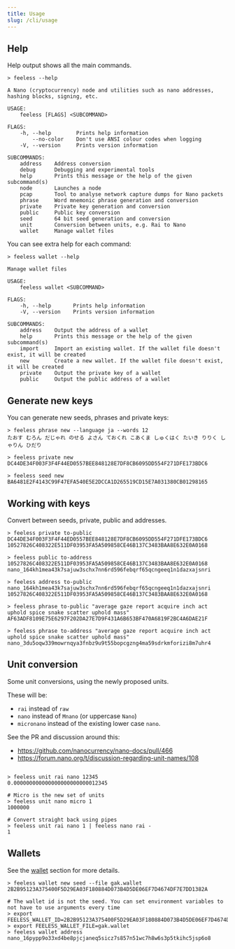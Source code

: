 ```yaml
---
title: Usage
slug: /cli/usage
---
```


## Help

Help output shows all the main commands. 

```
> feeless --help

A Nano (cryptocurrency) node and utilities such as nano addresses, hashing blocks, signing, etc.

USAGE:
    feeless [FLAGS] <SUBCOMMAND>

FLAGS:
    -h, --help        Prints help information
        --no-color    Don't use ANSI colour codes when logging
    -V, --version     Prints version information

SUBCOMMANDS:
    address    Address conversion
    debug      Debugging and experimental tools
    help       Prints this message or the help of the given subcommand(s)
    node       Launches a node
    pcap       Tool to analyse network capture dumps for Nano packets
    phrase     Word mnemonic phrase generation and conversion
    private    Private key generation and conversion
    public     Public key conversion
    seed       64 bit seed generation and conversion
    unit       Conversion between units, e.g. Rai to Nano
    wallet     Manage wallet files
```

You can see extra help for each command:

```
> feeless wallet --help

Manage wallet files

USAGE:
    feeless wallet <SUBCOMMAND>

FLAGS:
    -h, --help       Prints help information
    -V, --version    Prints version information

SUBCOMMANDS:
    address    Output the address of a wallet
    help       Prints this message or the help of the given subcommand(s)
    import     Import an existing wallet. If the wallet file doesn't exist, it will be created
    new        Create a new wallet. If the wallet file doesn't exist, it will be created
    private    Output the private key of a wallet
    public     Output the public address of a wallet
```

## Generate new keys

You can generate new seeds, phrases and private keys:

```
> feeless phrase new --language ja --words 12
たおす むろん だじゃれ のせる よさん ておくれ こあくま しゅくはく たいき りりく しゃりん ひだり

> feeless private new
DC44DE34F003F3F4F44ED0557BEE848128E7DF8CB6095DD554F271DFE173BDC6

> feeless seed new
BA6481E2F4143C99F47EFA540E5E2DCCA1D265519CD15E7A031380CB01298165
```

## Working with keys

Convert between seeds, private, public and addresses.

```
> feeless private to-public DC44DE34F003F3F4F44ED0557BEE848128E7DF8CB6095DD554F271DFE173BDC6
10527826C408322E511DF03953FA5A509858CE46B137C3483BAA8E632E0A0168

> feeless public to-address 10527826C408322E511DF03953FA5A509858CE46B137C3483BAA8E632E0A0168
nano_164kh1mea43k7sajuw3schx7nn6rd596febqrf65qcngeeq1n1dazxajsnri

> feeless address to-public nano_164kh1mea43k7sajuw3schx7nn6rd596febqrf65qcngeeq1n1dazxajsnri
10527826C408322E511DF03953FA5A509858CE46B137C3483BAA8E632E0A0168

> feeless phrase to-public "average gaze report acquire inch act uphold spice snake scatter uphold mass"
AF63ADF8109E75E6297F202DA27E7D9F431A6B653BF470A6819F2BC4A6DAE21F

> feeless phrase to-address "average gaze report acquire inch act uphold spice snake scatter uphold mass"
nano_3du5oqw339mowrnqya3fnbz9u9t55bopcgzng4ma59sdrkmforizi8m7uhr4
```

## Unit conversion

Some unit conversions, using the newly proposed units.

These will be:
 * `rai` instead of `raw`
 * `nano` instead of `Mnano` (or uppercase `Nano`)
 * `micronano` instead of the existing lower case `nano`.

See the PR and discussion around this:
* https://github.com/nanocurrency/nano-docs/pull/466
* https://forum.nano.org/t/discussion-regarding-unit-names/108

```

> feeless unit rai nano 12345
0.000000000000000000000000012345

# Micro is the new set of units 
> feeless unit nano micro 1
1000000

# Convert straight back using pipes
> feeless unit rai nano 1 | feeless nano rai -
1
```

## Wallets

See the [wallet](/docs/cli/wallet) section for more details.

```
> feeless wallet new seed --file gak.wallet
2B2B95123A375400F5D29EA03F180884D073B4D5DE06EF7D4674DF7E7DD1382A

# The wallet id is not the seed. You can set environment variables to not have to use arguments every time
> export FEELESS_WALLET_ID=2B2B95123A375400F5D29EA03F180884D073B4D5DE06EF7D4674DF7E7DD1382A
> export FEELESS_WALLET_FILE=gak.wallet
> feeless wallet address
nano_16pypp9o33xd4be8pjcjaneq5sicz7s857n51wc7h8w6s3p5tkihc5jsp6o8
```
